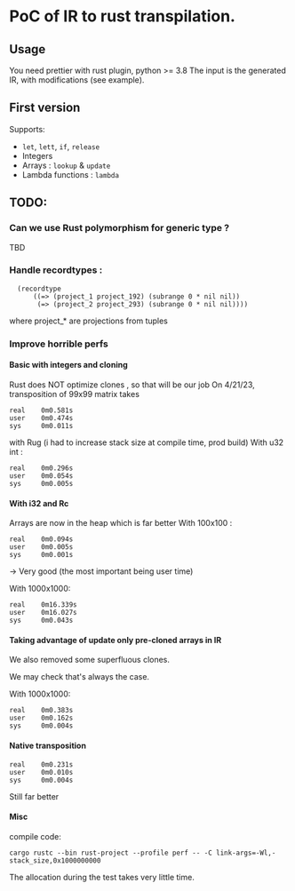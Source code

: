 PoC of IR to rust transpilation.
===

## Usage

You need prettier with rust plugin, python >= 3.8
The input is the generated IR, with modifications (see example).

## First version

Supports:
 - `let`, `lett`, `if`, `release`
 - Integers
 - Arrays : `lookup` & `update`
 - Lambda functions : `lambda`


## TODO:
### Can we use Rust polymorphism for generic type ?
TBD

### Handle recordtypes :

```
  (recordtype
      ((=> (project_1 project_192) (subrange 0 * nil nil))
       (=> (project_2 project_293) (subrange 0 * nil nil))))
```
where project_* are projections from tuples

### Improve horrible perfs

#### Basic with integers and cloning

Rust does NOT optimize clones , so that will be our job
On 4/21/23, transposition of 99x99 matrix takes 
```
real    0m0.581s
user    0m0.474s
sys     0m0.011s
```
with Rug (i had to increase stack size at compile time, prod build)
With u32 int : 
```
real    0m0.296s
user    0m0.054s
sys     0m0.005s
```

#### With i32 and Rc

Arrays are now in the heap which is far better
With 100x100 :
```
real    0m0.094s
user    0m0.005s
sys     0m0.001s
```
-> Very good (the most important being user time)

With 1000x1000:
```
real    0m16.339s
user    0m16.027s
sys     0m0.043s
```

#### Taking advantage of update only pre-cloned arrays in IR 

We also removed some superfluous clones.

We may check that's always the case.

With 1000x1000:
```
real    0m0.383s
user    0m0.162s
sys     0m0.004s
```

#### Native transposition

```
real    0m0.231s
user    0m0.010s
sys     0m0.004s
```
Still far better

#### Misc

 compile code:
 ```bash=
 cargo rustc --bin rust-project --profile perf -- -C link-args=-Wl,-stack_size,0x1000000000
 ```

 The allocation during the test takes very little time. 
